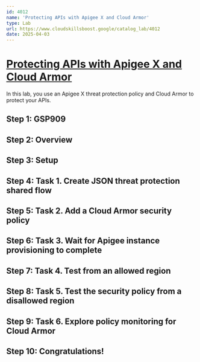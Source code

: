 ```yaml
---
id: 4012
name: 'Protecting APIs with Apigee X and Cloud Armor'
type: Lab
url: https://www.cloudskillsboost.google/catalog_lab/4012
date: 2025-04-03
---
```


# [Protecting APIs with Apigee X and Cloud Armor](https://www.cloudskillsboost.google/catalog_lab/4012)

In this lab, you use an Apigee X threat protection policy and Cloud Armor to protect your APIs.

## Step 1: GSP909

## Step 2: Overview

## Step 3: Setup

## Step 4: Task 1. Create JSON threat protection shared flow

## Step 5: Task 2. Add a Cloud Armor security policy

## Step 6: Task 3. Wait for Apigee instance provisioning to complete

## Step 7: Task 4. Test from an allowed region

## Step 8: Task 5. Test the security policy from a disallowed region

## Step 9: Task 6. Explore policy monitoring for Cloud Armor

## Step 10: Congratulations!
